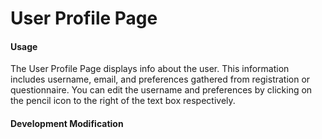 # User Profile Page

#### Usage

The User Profile Page displays info about the user. This information includes username, email, and preferences gathered from registration or questionnaire. You can edit the username and preferences by clicking on the pencil icon to the right of the text box respectively.


#### Development Modification

